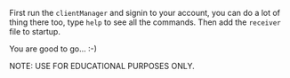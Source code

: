 First run the `clientManager` and signin to your account, you can do a lot of thing there too, type `help` to see all the commands.
Then add the `receiver` file to startup.

You are good to go... :-)

NOTE: USE FOR EDUCATIONAL PURPOSES ONLY.
